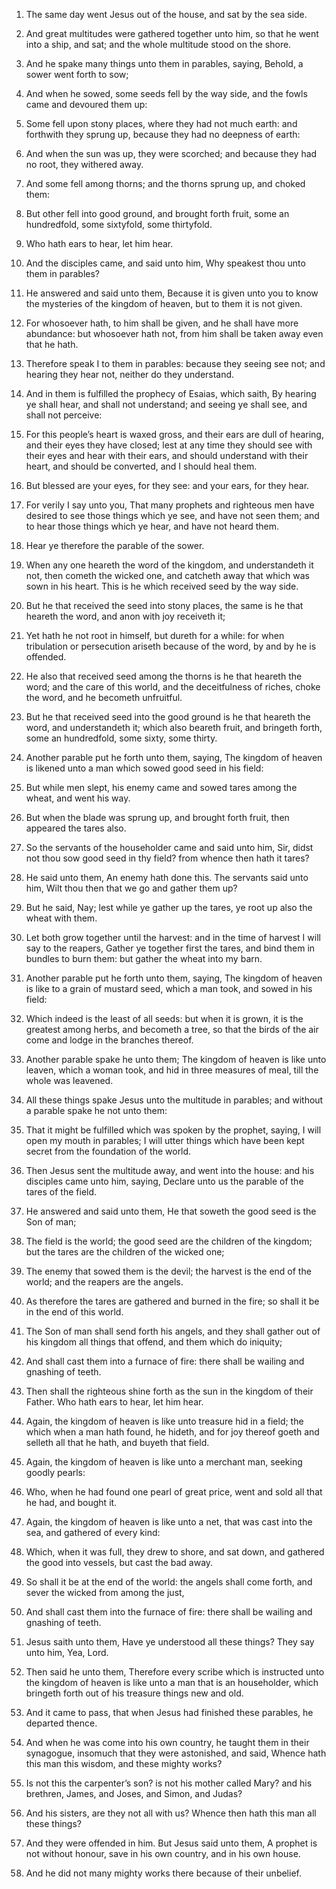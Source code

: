 1. The same day went Jesus out of the house, and sat by the sea
side.

2. And great multitudes were gathered together unto him, so that he
went into a ship, and sat; and the whole multitude stood on the shore.

3. And he spake many things unto them in parables, saying, Behold, a
sower went forth to sow;

4. And when he sowed, some seeds fell by
the way side, and the fowls came and devoured them up:

5. Some fell
upon stony places, where they had not much earth: and forthwith they
sprung up, because they had no deepness of earth:

6. And when the
sun was up, they were scorched; and because they had no root, they
withered away.

7. And some fell among thorns; and the thorns sprung up, and choked
them:

8. But other fell into good ground, and brought forth fruit,
some an hundredfold, some sixtyfold, some thirtyfold.

9. Who hath ears to hear, let him hear.

10. And the disciples came, and said unto him, Why speakest thou
unto them in parables?

11. He answered and said unto them, Because
it is given unto you to know the mysteries of the kingdom of heaven,
but to them it is not given.

12. For whosoever hath, to him shall be given, and he shall have
more abundance: but whosoever hath not, from him shall be taken away
even that he hath.

13. Therefore speak I to them in parables: because they seeing see
not; and hearing they hear not, neither do they understand.

14. And in them is fulfilled the prophecy of Esaias, which saith, By
hearing ye shall hear, and shall not understand; and seeing ye shall
see, and shall not perceive:

15. For this people’s heart is waxed
gross, and their ears are dull of hearing, and their eyes they have
closed; lest at any time they should see with their eyes and hear with
their ears, and should understand with their heart, and should be
converted, and I should heal them.

16. But blessed are your eyes, for they see: and your ears, for they
hear.

17. For verily I say unto you, That many prophets and righteous men
have desired to see those things which ye see, and have not seen them;
and to hear those things which ye hear, and have not heard them.

18. Hear ye therefore the parable of the sower.

19. When any one heareth the word of the kingdom, and understandeth
it not, then cometh the wicked one, and catcheth away that which was
sown in his heart. This is he which received seed by the way side.

20. But he that received the seed into stony places, the same is he
that heareth the word, and anon with joy receiveth it;

21. Yet hath
he not root in himself, but dureth for a while: for when tribulation
or persecution ariseth because of the word, by and by he is offended.

22. He also that received seed among the thorns is he that heareth
the word; and the care of this world, and the deceitfulness of riches,
choke the word, and he becometh unfruitful.

23. But he that received seed into the good ground is he that
heareth the word, and understandeth it; which also beareth fruit, and
bringeth forth, some an hundredfold, some sixty, some thirty.

24. Another parable put he forth unto them, saying, The kingdom of
heaven is likened unto a man which sowed good seed in his field:

25. But while men slept, his enemy came and sowed tares among the wheat,
and went his way.

26. But when the blade was sprung up, and brought forth fruit, then
appeared the tares also.

27. So the servants of the householder came and said unto him, Sir,
didst not thou sow good seed in thy field? from whence then hath it
tares?

28. He said unto them, An enemy hath done this. The servants
said unto him, Wilt thou then that we go and gather them up?

29. But he said, Nay; lest while ye gather up the tares, ye root up also
the wheat with them.

30. Let both grow together until the harvest: and in the time of
harvest I will say to the reapers, Gather ye together first the tares,
and bind them in bundles to burn them: but gather the wheat into my
barn.

31. Another parable put he forth unto them, saying, The kingdom of
heaven is like to a grain of mustard seed, which a man took, and sowed
in his field:

32. Which indeed is the least of all seeds: but when
it is grown, it is the greatest among herbs, and becometh a tree, so
that the birds of the air come and lodge in the branches thereof.

33. Another parable spake he unto them; The kingdom of heaven is
like unto leaven, which a woman took, and hid in three measures of
meal, till the whole was leavened.

34. All these things spake Jesus unto the multitude in parables; and
without a parable spake he not unto them:

35. That it might be
fulfilled which was spoken by the prophet, saying, I will open my
mouth in parables; I will utter things which have been kept secret
from the foundation of the world.

36. Then Jesus sent the multitude away, and went into the house: and
his disciples came unto him, saying, Declare unto us the parable of
the tares of the field.

37. He answered and said unto them, He that soweth the good seed is
the Son of man;

38. The field is the world; the good seed are the
children of the kingdom; but the tares are the children of the wicked
one;

39. The enemy that sowed them is the devil; the harvest is the
end of the world; and the reapers are the angels.

40. As therefore the tares are gathered and burned in the fire; so
shall it be in the end of this world.

41. The Son of man shall send forth his angels, and they shall
gather out of his kingdom all things that offend, and them which do
iniquity;

42. And shall cast them into a furnace of fire: there
shall be wailing and gnashing of teeth.

43. Then shall the righteous shine forth as the sun in the kingdom
of their Father. Who hath ears to hear, let him hear.

44. Again, the kingdom of heaven is like unto treasure hid in a
field; the which when a man hath found, he hideth, and for joy thereof
goeth and selleth all that he hath, and buyeth that field.

45. Again, the kingdom of heaven is like unto a merchant man,
seeking goodly pearls:

46. Who, when he had found one pearl of great
price, went and sold all that he had, and bought it.

47. Again, the kingdom of heaven is like unto a net, that was cast
into the sea, and gathered of every kind:

48. Which, when it was
full, they drew to shore, and sat down, and gathered the good into
vessels, but cast the bad away.

49. So shall it be at the end of the world: the angels shall come
forth, and sever the wicked from among the just,

50. And shall cast
them into the furnace of fire: there shall be wailing and gnashing of
teeth.

51. Jesus saith unto them, Have ye understood all these things? They
say unto him, Yea, Lord.

52. Then said he unto them, Therefore every scribe which is
instructed unto the kingdom of heaven is like unto a man that is an
householder, which bringeth forth out of his treasure things new and
old.

53. And it came to pass, that when Jesus had finished these
parables, he departed thence.

54. And when he was come into his own country, he taught them in
their synagogue, insomuch that they were astonished, and said, Whence
hath this man this wisdom, and these mighty works?

55. Is not this
the carpenter’s son? is not his mother called Mary? and his brethren,
James, and Joses, and Simon, and Judas?

56. And his sisters, are
they not all with us? Whence then hath this man all these things?

57. And they were offended in him. But Jesus said unto them, A
prophet is not without honour, save in his own country, and in his own
house.

58. And he did not many mighty works there because of their
unbelief.